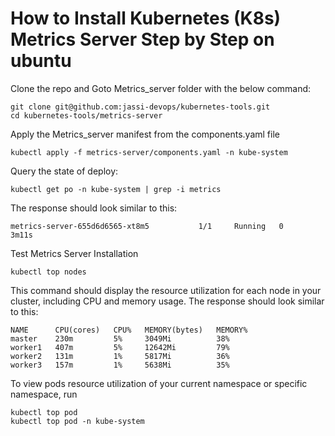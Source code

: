 # How to Install Kubernetes (K8s) Metrics Server Step by Step on ubuntu


Clone the repo and Goto Metrics_server folder with the below command:
```
git clone git@github.com:jassi-devops/kubernetes-tools.git
cd kubernetes-tools/metrics-server
```
Apply the Metrics_server manifest from the components.yaml file
```
kubectl apply -f metrics-server/components.yaml -n kube-system
```
Query the state of deploy:
```
kubectl get po -n kube-system | grep -i metrics
```
The response should look similar to this:
```
metrics-server-655d6d6565-xt8m5           1/1     Running   0             3m11s
```
Test Metrics Server Installation
```
kubectl top nodes
```
This command should display the resource utilization for each node in your cluster, including CPU and memory usage.
The response should look similar to this:
```
NAME      CPU(cores)   CPU%   MEMORY(bytes)   MEMORY%
master    230m         5%     3049Mi          38%
worker1   407m         5%     12642Mi         79%
worker2   131m         1%     5817Mi          36%
worker3   157m         1%     5638Mi          35%
```
To view pods resource utilization of your current namespace or specific namespace, run
```
kubectl top pod
kubectl top pod -n kube-system
```
